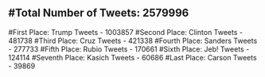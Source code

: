 #Total Number of Tweets: 2579996 
---
#First Place: Trump Tweets - 1003857
#Second Place: Clinton Tweets - 481738
#Third Place: Cruz Tweets - 421338
#Fourth Place: Sanders Tweets - 277733
#Fifth Place: Rubio Tweets - 170661
#Sixth Place: Jeb! Tweets - 124114
#Seventh Place: Kasich Tweets - 60686
#Last Place: Carson Tweets - 39869
